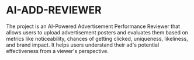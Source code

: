 # AI-ADD-REVIEWER
The project is an AI-Powered Advertisement Performance Reviewer that allows users to upload advertisement posters and evaluates them based on metrics like noticeability, chances of getting clicked, uniqueness, likeliness, and brand impact. It helps users understand their ad's potential effectiveness from a viewer's perspective. 
